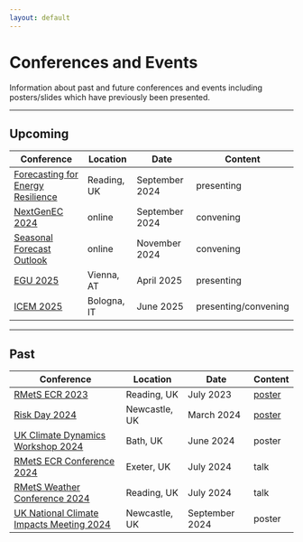 ```yaml
---
layout: default
---
```


# Conferences and Events

Information about past and future conferences and events including posters/slides which have previously been presented.

---

## Upcoming

Conference | Location | Date | Content
---------|-------|--------|--------
[Forecasting for Energy Resilience](https://www.rmets.org/event/forecasting-energy-resilience#:~:text=In%20a%20changing%20climate%20landscape,utilization%20of%20renewable%20energy%20sources.) | Reading, UK | September 2024 | presenting
[NextGenEC 2024](https://research.reading.ac.uk/met-energy/next-generation-challenges-workshop/next-generation-energy-climate-modelling-2024/) | online | September 2024 | convening
[Seasonal Forecast Outlook]([[https://www.rmets.org/event/forecasting-energy-resilience#:~:text=In%20a%20changing%20climate%20landscape,utilization%20of%20renewable%20energy%20sources.](https://www.rmets.org/event/seasonal-forecast-outlook-energy-sector-0)](https://www.rmets.org/event/seasonal-forecast-outlook-energy-sector-0)) | online | November 2024 | convening
[EGU 2025](https://www.egu25.eu/) | Vienna, AT | April 2025 | presenting
[ICEM 2025](https://www.wemcouncil.org/wp/icem/) | Bologna, IT | June 2025 | presenting/convening

---

## Past

Conference | Location | Date | Content
---------|-------|--------|--------
[RMetS ECR 2023](https://www.rmets.org/studentconf2023) | Reading, UK | July 2023 | [poster](RMetS_Poster_Final_BWH.pdf)
[Risk Day 2024](https://www.riskday.co.uk/2024) | Newcastle, UK | March 2024 | [poster](Risk_Day_Poster_BWH_Final.pdf)
[UK Climate Dynamics Workshop 2024](https://www.rmets.org/event/9th-uk-climate-dynamics-workshop-2024) | Bath, UK | June 2024 | poster
[RMetS ECR Conference 2024](https://www.rmets.org/studentconf2024) | Exeter, UK | July 2024 | talk
[RMetS Weather Conference 2024](https://www.rmets.org/conference/2024) | Reading, UK | July 2024 | talk
[UK National Climate Impacts Meeting 2024](https://www.rmets.org/event/4th-uk-national-climate-impacts-meeting) | Newcastle, UK | September 2024 | poster

